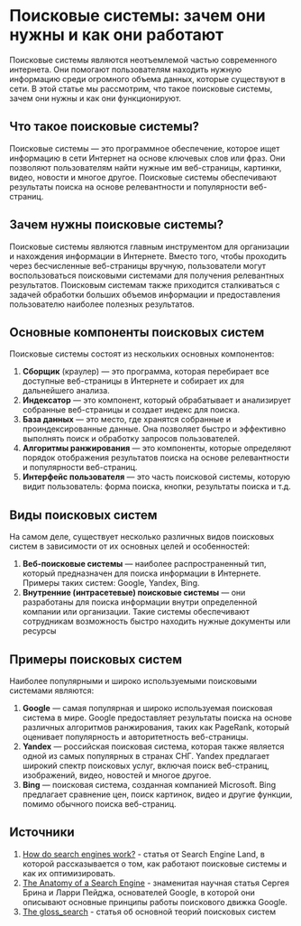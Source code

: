# Поисковые системы: зачем они нужны и как они работают

Поисковые системы являются неотъемлемой частью современного интернета. Они помогают пользователям находить нужную информацию среди огромного объема данных, которые существуют в сети. В этой статье мы рассмотрим, что такое поисковые системы, зачем они нужны и как они функционируют.

## Что такое поисковые системы?

Поисковые системы — это программное обеспечение, которое ищет информацию в сети Интернет на основе ключевых слов или фраз. Они позволяют пользователям найти нужные им веб-страницы, картинки, видео, новости и многое другое. Поисковые системы обеспечивают результаты поиска на основе релевантности и популярности веб-страниц.

## Зачем нужны поисковые системы?

Поисковые системы являются главным инструментом для организации и нахождения информации в Интернете. Вместо того, чтобы проходить через бесчисленные веб-страницы вручную, пользователи могут воспользоваться поисковыми системами для получения релевантных результатов. Поисковым системам также приходится сталкиваться с задачей обработки больших объемов информации и предоставления пользователю наиболее полезных результатов.

## Основные компоненты поисковых систем

Поисковые системы состоят из нескольких основных компонентов:

1. **Сборщик** (краулер) — это программа, которая перебирает все доступные веб-страницы в Интернете и собирает их для дальнейшего анализа.
2. **Индексатор** — это компонент, который обрабатывает и анализирует собранные веб-страницы и создает индекс для поиска.
3. **База данных** — это место, где хранятся собранные и проиндексированные данные. Она позволяет быстро и эффективно выполнять поиск и обработку запросов пользователей.
4. **Алгоритмы ранжирования** — это компоненты, которые определяют порядок отображения результатов поиска на основе релевантности и популярности веб-страниц.
5. **Интерфейс пользователя** — это часть поисковой системы, которую видит пользователь: форма поиска, кнопки, результаты поиска и т.д.

## Виды поисковых систем

На самом деле, существует несколько различных видов поисковых систем в зависимости от их основных целей и особенностей:

1. **Веб-поисковые системы** — наиболее распространенный тип, который предназначен для поиска информации в Интернете. Примеры таких систем: Google, Yandex, Bing.
2. **Внутренние (интрасетевые) поисковые системы** — они разработаны для поиска информации внутри определенной компании или организации. Такие системы обеспечивают сотрудникам возможность быстро находить нужные документы или ресурсы

## Примеры поисковых систем

Наиболее популярными и широко используемыми поисковыми системами являются:

1. **Google** — самая популярная и широко используемая поисковая система в мире. Google предоставляет результаты поиска на основе различных алгоритмов ранжирования, таких как PageRank, который оценивает популярность и авторитетность веб-страницы.
2. **Yandex** — российская поисковая система, которая также является одной из самых популярных в странах СНГ. Yandex предлагает широкий спектр поисковых услуг, включая поиск веб-страниц, изображений, видео, новостей и многое другое.
3. **Bing** — поисковая система, созданная компанией Microsoft. Bing предлагает сравнение цен, поиск картинок, видео и другие функции, помимо обычного поиска веб-страниц.

## Источники

1. [How do search engines work?](https://atonce.com/blog/search-engine-land-blog) - статья от Search Engine Land, в которой рассказывается о том, как работают поисковые системы и как их оптимизировать.
2. [The Anatomy of a Search Engine](http://infolab.stanford.edu/~backrub/google.html) - знаменитая научная статья Сергея Бринa и Ларри Пейджа, основателей Google, в которой они описывают основные принципы работы поискового движка Google.
3. [The gloss_search](https://www.unisender.com/ru/glossary/chto-takoe-poiskovaya-sistema/#anchor-1) - статья об основной теорий поисковых систем
